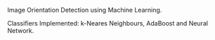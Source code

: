 Image Orientation Detection using Machine Learning.

Classifiers Implemented: k-Neares Neighbours, AdaBoost and Neural Network.